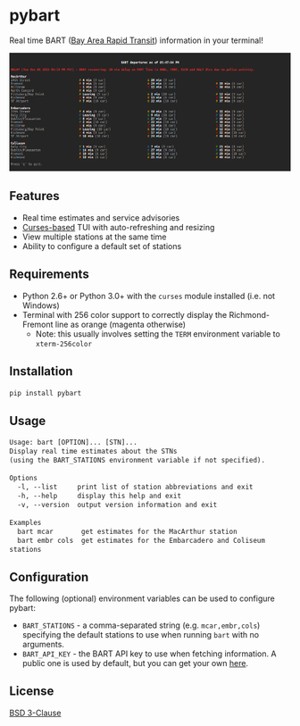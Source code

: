 # pybart
Real time BART ([Bay Area Rapid Transit](https://www.bart.gov/)) information
in your terminal!

![Screenshot](screenshot.png)

## Features
- Real time estimates and service advisories
- [Curses-based](https://en.wikipedia.org/wiki/Curses_(programming_library))
  TUI with auto-refreshing and resizing
- View multiple stations at the same time
- Ability to configure a default set of stations

## Requirements
- Python 2.6+ or Python 3.0+ with the `curses` module installed (i.e. not
  Windows)
- Terminal with 256 color support to correctly display the Richmond-Fremont
  line as orange (magenta otherwise)
  - Note: this usually involves setting the `TERM` environment variable to
    `xterm-256color`

## Installation
`pip install pybart`

## Usage
    Usage: bart [OPTION]... [STN]...
    Display real time estimates about the STNs
    (using the BART_STATIONS environment variable if not specified).

    Options
      -l, --list     print list of station abbreviations and exit
      -h, --help     display this help and exit
      -v, --version  output version information and exit

    Examples
      bart mcar       get estimates for the MacArthur station
      bart embr cols  get estimates for the Embarcadero and Coliseum stations

## Configuration
The following (optional) environment variables can be used to configure pybart:

- `BART_STATIONS` - a comma-separated string (e.g. `mcar,embr,cols`) specifying
  the default stations to use when running `bart` with no arguments.
- `BART_API_KEY` - the BART API key to use when fetching information. A public
  one is used by default, but you can get your own
  [here](http://api.bart.gov/api/register.aspx).

## License
[BSD 3-Clause](https://opensource.org/licenses/BSD-3-Clause)
